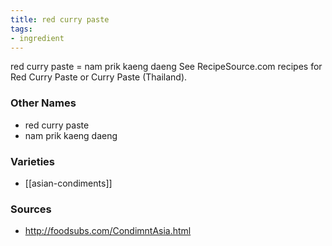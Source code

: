 ```yaml
---
title: red curry paste
tags:
- ingredient
---
```

red curry paste = nam prik kaeng daeng See RecipeSource.com recipes for Red Curry Paste or Curry Paste (Thailand).

### Other Names

* red curry paste
* nam prik kaeng daeng

### Varieties

* [[asian-condiments]]

### Sources
* http://foodsubs.com/CondimntAsia.html

